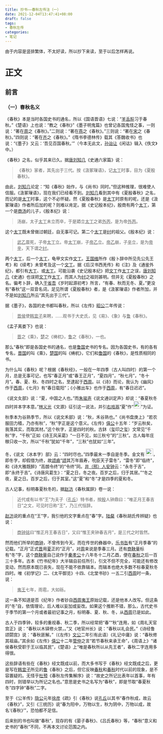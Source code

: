```yaml
---
title: 抄书——春秋左传注（一）
date: 2021-12-04T13:47:41+08:00
draft: false
tags:
- 春秋左传
categories:
- 笔记 
---
```


由于内容是竖排繁体，不太好读，所以抄下来读，至于以后怎样再说。

# 正文

## 前言

### （一）春秋名义

《春秋》本是当时各国史书的通名，所以《国语晋语》七说：“<u>羊舌肸</u>习于春秋。”《楚语》上也说：“教之《春秋》”《墨子明鬼篇》也曾记各国鬼怪之事，一则说：“著在<u>周</u>之《春秋》。”二则说：“著在<u>燕</u>之《春秋》。”三则说：“著在<u>宋</u>之《春秋》。”四则说：“著在<u>齐</u>之《春秋》。”《隋书李德林传》载其《答魏收书》也说：“《墨子》又云：‘吾见百国春秋。’”（今本无此文，<u>孙诒让</u>《闲诂》辑入《佚文》中。）

《春秋》之名，似乎其来已久。据<u>唐刘知几</u>《史通六家篇》说：

> 《春秋》家者，其先出于三代。按《汲冢璅语》，记<u>太丁</u>时事，目为《夏殷春秋》。

由此，<u>刘知几</u>论定：“知《春秋》始作，与《尚书》同时。”但这种推理，很难使人信服。《汲冢璅语》，现在我们已经看不到。<u>刘知几</u>看到其中有《夏殷春秋》之名，而记的是<u>太丁</u>时事，这个不必怀疑。然《夏殷春秋》是<u>太丁</u>时原有的呢，还是《汲冢璅语》作者所后加的呢？则难以肯定。据《史记殷本纪》，殷商有两个<u>太丁</u>，第一个是<u>商汤</u>的儿子，《殷本纪》说：

> 汤崩，太子<u>太丁</u>未立而卒，于是廼立<u>太丁</u>之弟<u>外丙</u>，是为帝<u>外丙</u>。

这个<u>太丁</u>既未曾做过朝廷，自无事可记。第二个<u>太丁</u>是<u>纣</u>的祖父。《殷本纪》说：

> <u>武乙</u>震死，子帝<u>太丁</u>立。帝<u>太丁</u>崩，子<u>帝乙</u>立。<u>帝乙</u>崩，子<u>辛</u>立，是为<u>帝辛</u>，天下谓之<u>纣</u>。

两个<u>太丁</u>，后一个<u>太丁</u>，龟甲文实作<u>文丁</u>。<u>王国维</u>所作《殷卜辞中所见先公先王考》和《续考》未曾考及这一个<u>文丁</u>。据《后汉书西羌传》和《注》及《通鉴外纪》，都引有<u>大丁</u>、或<u>太丁</u>。可能沿袭《史记殷本纪》把<u>文丁</u>作<u>太丁</u>之误，<u>唐刘知几</u>《史通》也误把<u>文丁</u>作<u>太丁</u>，而其人为<u>纣</u>之祖则甚明。但并无《夏殷春秋》之名。徧考卜辞，确入<u>于省吾</u>《岁时起源初考》所言，“有春、秋而无冬、夏。”更没有“春秋”这一双音名词，足见所谓《夏殷春秋》者，是《汲冢璅语》作者所加，并不是如<u>刘知几</u>所云“其先出于三代”。

据《墨子》，各国的史书都叫春秋，所以《左传》<u>昭公</u>二年传说：

> <u>晋侯</u>使<u>韩宜子</u>来聘，……观书于大史氏，见《易》、《象》与<u>鲁</u>《春秋》。

《孟子离娄下》也说：

> <u>晋</u>之《乘》，<u>楚</u>之《梼杌》，<u>鲁</u>之《春秋》，一也。

那么“春秋”即是各国史书的通名，也是<u>鲁国</u>史书的专名。因为各国史书，有的各有专名，<u>晋国</u>的叫《乘》，<u>楚国</u>的叫《梼杌》，它们和<u>鲁国</u>的《春秋》，是性质相同的书。

为什么叫《春秋》呢？根据《春秋经》，一般在一年四季（古人叫四时）的第一个月，总是无事可记，也写“春正月”或“春王正月”，“夏四月”，“秋七月”，“冬十月”。春、夏、秋、冬四时之名，至逮起于<u>西周</u>。以《诗》而论，我认为《幽风》作于<u>西周</u>，《七月》有“春日载阳”；《小雅出车》也作于<u>西周</u>，有“春日迟迟”。

《说文夂部》说：“夏，中国之人也。”而<u>朱骏声</u>《说文通训定声》却说：“春夏秋冬四时并本字本意。”<u>林义光</u>《文源》征引这一说法，并引<u>右戏鬲</u>“夏”作“<img height=24 src="https://s4.ax1x.com/2021/12/04/o0u6gA.png" >”为证。

秋季本为谷熟季节，所以《说文禾部》说：“秋，禾谷熟也。”《尚书盘庚上》“若农服田力穑，乃亦有秋”，“秋”字正是这个意义。《左传》<u>僖公</u>十五年：“岁云秋矣，我落其实，而取其材。”这个秋字，正是四时的秋。古鈢（玺印之玺）文常见“千秋”字，“千秋”正如《诗王风采葛》“一日不见，如三秋兮”的“三秋”。古人每年庄稼只收一次，所以“千秋”犹如“千年”，“三秋”也犹如“三年”。

冬，《说文（冰本字）部》云：“四时尽也。”四季最末一季自是冬季。金文有 <img src="https://s4.ax1x.com/2021/12/04/o0KiK1.png" height=24 >，即冬字，却假借为终，故<u>颂鼑</u>“<u>颂</u>其万年眉寿，吮臣天子雷冬”，“雷冬”即“临终”，和《诗大雅既醉》“高朗令终”的“令终”同。<u>井（邢）人安钟</u>云：“永冬于吉”，即“永终于吉”。《诗唐风葛生》：“夏之日，冬之夜。百岁之后，归于其居。”“冬之夜，夏之日。百岁之后，归于其室。”这“夏”和“冬”才是四季的夏和冬。

古人记事，标明春夏秋冬的，据<u>赵汸</u>《春秋属辞》卷一说：

> 近代或有以书“王”为夫子（<u>孔丘</u>）特书者，按<u>殷</u>人钟鼎曰：“唯正月王春吉日”之文，可见时日称“王”，乃三代恒辞。

<u>赵汸</u>说的重点在“王”字，我引他的文字重点在“春”字。<u>陆粲</u>《春秋胡氏传辨疑》也说：

> <u>商钟铭</u>曰“惟正月王春吉日”，又曰“惟王夹钟春吉月”，是三代之时皆然。

然而他们所举的<u>商钟</u>，不曾传到今天。而在传世的彝器中，<u>乐书缶</u>有“正月季春”的记载。“正月”正式<u>晋</u>用<u>夏</u>正的“正月”，对<u>周</u>来说是季春三月。还有<u>商鞅量</u>标有“冬”字，这个<u>商鞅量</u>自己说作于<u>秦孝公</u>十八年冬十二月乙酉，便在<u>春秋</u>之后一百三十多年。古本《竹书纪年》大半辑自前任所引，引文不但不完全，可能还有修改变动，然而原本既已丧失，现在不能不依靠辑本。而辑本也绝大多数不标春夏秋冬四时。唯《初学记》二、《太平御览》十四、《北堂书钞》一五二引<u>西周</u>时一条，说：

> <u>夷王</u>七年，雨雹，大如砾。

这一条不知道是否《纪年》作者钞自<u>西周夷王</u>原始记载，还是他本人改写。但这条的“冬”自，依情理论，后人难以妄加或妄改。如果这个推断不错，那么，古代史书于季节的第一个月或者最初记事之月，标明春、夏、秋、冬，从<u>西周</u>已是如此。

古人于四季钟，较多的重视春、秋二季，所以经常把“春”“秋”连用，如《周礼天官宫正》说：“春秋以木铎修火禁，。”又《地官州长》说：“春秋以礼会民。”《诗经鲁颂閟宫》说：“春秋匪解。”（《左传》<u>文公</u>二年引有此语）《礼记中庸》说：“春秋修其祖庙。”其余如《左传》<u>僖公</u>十二年<u>管仲</u>之言“若节春秋来承王命”，《周语上》“诸侯春秋受职于王以临其民”，《楚语》上“唯是春秋所以从先王者”，春秋二字连用多得很。

这些辞语有些在《春秋》经文既成以前，而大多书写于《春秋》经文既成之后，更是写在<u>韩宜子</u>所见的<u>鲁</u>《春秋》之后，但它反映<u>春秋</u>和<u>春秋</u>时代以前的现象，是不容置疑的。无怪乎<u>杜预</u>《春秋左传集解序》说：“故史之所记比表年以首事，年有四时，则错举以为所记之名也。”意思是史书之名写为“春秋”，即是节取“春夏秋冬”四字钟“春秋”二字。

至于《公羊传》<u>隐公</u>元年<u>徐彦</u>《疏》引《春秋》说<u>孔丘</u>以其书“春作秋成，故云《春秋》”，又引《三统历》说“春为阳中，万物以生，秋为阴中，万物以成，故名‘《春秋》’”，恐怕都不足信。

后来别的书也叫做“春秋”，现存的有《晏子春秋》、《吕氏春秋》等，“春秋”意义和史书的“春秋”不同，不再本文讨论范围之内。
